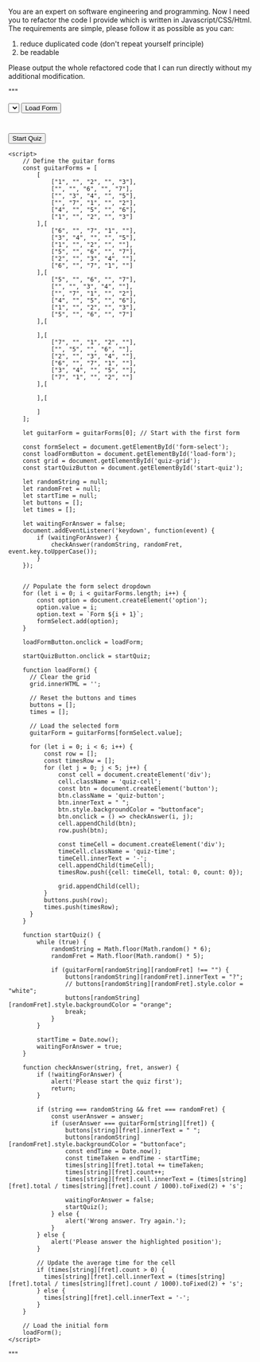 You are an expert on software engineering and programming.
Now I need you to refactor the code I provide which is written in Javascript/CSS/Html.
The requirements are simple, please follow it as possible as you can:
1. reduce duplicated code (don't repeat yourself principle)
2. be readable

Please output the whole refactored code that I can run directly without my additional modification.

"""
<!DOCTYPE html>
<html>
<head>
    <title>Guitar Quiz</title>
    <style>
        #quiz-grid {
            display: grid;
            grid-template-columns: repeat(5, 1fr);
            gap: 5px; /* Adjust the gap size here. */
            padding: 20px;
            width: 400px;
        }
        .quiz-cell {
            display: flex;
            flex-direction: column;
            align-items: center;
            justify-content: center;
        }
        .quiz-button {
            width: 60px; /* Adjust the button width here. */
            height: 60px; /* Adjust the button height here. */
            padding: 0;
            margin: 0;
            font-size: 0.8em; /* Adjust the button font size here. */
        }
        .quiz-time {
            font-size: 0.7em;
        }
    </style>
</head>
<body>
    <select id="form-select">
        <!-- The user can select a form here -->
    </select>
    <button id="load-form">Load Form</button>
    <div id="quiz-grid"></div>
    <button id="start-quiz">Start Quiz</button>

    <script>
        // Define the guitar forms
        const guitarForms = [
            [                                                                                                                                                                                                                                                                                                                                                                                                                                                                                                                                                                                                                                                                                                                                                                                                                                                                                                                                                                                                                                                         
                ["1", "", "2", "", "3"],
                ["", "", "6", "", "7"],
                ["", "3", "4", "", "5"],
                ["", "7", "1", "", "2"],
                ["4", "", "5", "", "6"],
                ["1", "", "2", "", "3"]
            ],[
                ["6", "", "7", "1", ""],
                ["3", "4", "", "", "5"],
                ["1", "", "2", "", ""],
                ["5", "", "6", "", "7"],
                ["2", "", "3", "4", ""],
                ["6", "", "7", "1", ""]
            ],[
                ["5", "", "6", "", "7"],
                ["", "", "3", "4", ""],
                ["", "7", "1", "", "2"],
                ["4", "", "5", "", "6"],
                ["1", "", "2", "", "3"],
                ["5", "", "6", "", "7"]
            ],[
                
            ],[
                ["7", "", "1", "2", ""],
                ["", "5", "", "6", ""],
                ["2", "", "3", "4", ""],
                ["6", "", "7", "1", ""],
                ["3", "4", "", "5", ""],
                ["7", "1", "", "2", ""]
            ],[
                
            ],[
                
            ]
        ];

        let guitarForm = guitarForms[0]; // Start with the first form

        const formSelect = document.getElementById('form-select');
        const loadFormButton = document.getElementById('load-form');
        const grid = document.getElementById('quiz-grid');
        const startQuizButton = document.getElementById('start-quiz');
        
        let randomString = null;
        let randomFret = null;
        let startTime = null;
        let buttons = [];
        let times = [];

        let waitingForAnswer = false;
        document.addEventListener('keydown', function(event) {
            if (waitingForAnswer) {
                checkAnswer(randomString, randomFret, event.key.toUpperCase());
            }
        });
        

        // Populate the form select dropdown
        for (let i = 0; i < guitarForms.length; i++) {
            const option = document.createElement('option');
            option.value = i;
            option.text = `Form ${i + 1}`;
            formSelect.add(option);
        }

        loadFormButton.onclick = loadForm;

        startQuizButton.onclick = startQuiz;

        function loadForm() {
          // Clear the grid
          grid.innerHTML = '';

          // Reset the buttons and times
          buttons = [];
          times = [];

          // Load the selected form
          guitarForm = guitarForms[formSelect.value];

          for (let i = 0; i < 6; i++) {
              const row = [];
              const timesRow = [];
              for (let j = 0; j < 5; j++) {
                  const cell = document.createElement('div');
                  cell.className = 'quiz-cell';
                  const btn = document.createElement('button');
                  btn.className = 'quiz-button';
                  btn.innerText = " ";
                  btn.style.backgroundColor = "buttonface";
                  btn.onclick = () => checkAnswer(i, j);
                  cell.appendChild(btn);
                  row.push(btn);

                  const timeCell = document.createElement('div');
                  timeCell.className = 'quiz-time';
                  timeCell.innerText = '-';
                  cell.appendChild(timeCell);
                  timesRow.push({cell: timeCell, total: 0, count: 0});
                  
                  grid.appendChild(cell);
              }
              buttons.push(row);
              times.push(timesRow);
          }
        }

        function startQuiz() {
            while (true) {
                randomString = Math.floor(Math.random() * 6);
                randomFret = Math.floor(Math.random() * 5);

                if (guitarForm[randomString][randomFret] !== "") {
                    buttons[randomString][randomFret].innerText = "?";
                    // buttons[randomString][randomFret].style.color = "white";
                    buttons[randomString][randomFret].style.backgroundColor = "orange";
                    break;
                }
            }

            startTime = Date.now();
            waitingForAnswer = true;
        }

        function checkAnswer(string, fret, answer) {
            if (!waitingForAnswer) {
                alert('Please start the quiz first');
                return;
            }
            
            if (string === randomString && fret === randomFret) {
                const userAnswer = answer;
                if (userAnswer === guitarForm[string][fret]) {
                    buttons[string][fret].innerText = " ";
                    buttons[randomString][randomFret].style.backgroundColor = "buttonface";
                    const endTime = Date.now();
                    const timeTaken = endTime - startTime;
                    times[string][fret].total += timeTaken;
                    times[string][fret].count++;
                    times[string][fret].cell.innerText = (times[string][fret].total / times[string][fret].count / 1000).toFixed(2) + 's';

                    waitingForAnswer = false;
                    startQuiz();
                } else {
                    alert('Wrong answer. Try again.');
                }
            } else {
                alert('Please answer the highlighted position');
            }
            
            // Update the average time for the cell
            if (times[string][fret].count > 0) {
              times[string][fret].cell.innerText = (times[string][fret].total / times[string][fret].count / 1000).toFixed(2) + 's';
            } else {
              times[string][fret].cell.innerText = '-';
            }
        }

        // Load the initial form
        loadForm();
    </script>
</body>
</html>
"""